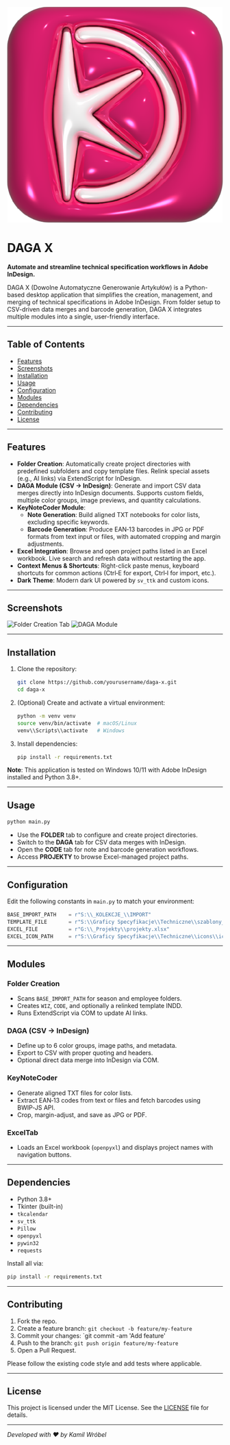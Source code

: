 ![DAGA X Logo](DAGAX.png)

# DAGA X

**Automate and streamline technical specification workflows in Adobe InDesign.**

DAGA X (Dowolne Automatyczne Generowanie Artykułów) is a Python-based desktop application that simplifies the creation, management, and merging of technical specifications in Adobe InDesign. From folder setup to CSV-driven data merges and barcode generation, DAGA X integrates multiple modules into a single, user-friendly interface.

---

## Table of Contents
- [Features](#features)
- [Screenshots](#screenshots)
- [Installation](#installation)
- [Usage](#usage)
- [Configuration](#configuration)
- [Modules](#modules)
- [Dependencies](#dependencies)
- [Contributing](#contributing)
- [License](#license)

---

## Features

- **Folder Creation**: Automatically create project directories with predefined subfolders and copy template files. Relink special assets (e.g., AI links) via ExtendScript for InDesign.
- **DAGA Module (CSV → InDesign)**: Generate and import CSV data merges directly into InDesign documents. Supports custom fields, multiple color groups, image previews, and quantity calculations.
- **KeyNoteCoder Module**:
  - **Note Generation**: Build aligned TXT notebooks for color lists, excluding specific keywords.
  - **Barcode Generation**: Produce EAN‑13 barcodes in JPG or PDF formats from text input or files, with automated cropping and margin adjustments.
- **Excel Integration**: Browse and open project paths listed in an Excel workbook. Live search and refresh data without restarting the app.
- **Context Menus & Shortcuts**: Right-click paste menus, keyboard shortcuts for common actions (Ctrl‑E for export, Ctrl‑I for import, etc.).
- **Dark Theme**: Modern dark UI powered by `sv_ttk` and custom icons.

---

## Screenshots

<img src="screenshots/folder_creation.png" alt="Folder Creation Tab" width="400" />
<img src="screenshots/daga_module.png" alt="DAGA Module" width="400" />

---

## Installation

1. Clone the repository:
   ```bash
   git clone https://github.com/yourusername/daga-x.git
   cd daga-x
   ```
2. (Optional) Create and activate a virtual environment:
   ```bash
   python -m venv venv
   source venv/bin/activate  # macOS/Linux
   venv\\Scripts\\activate   # Windows
   ```
3. Install dependencies:
   ```bash
   pip install -r requirements.txt
   ```

**Note**: This application is tested on Windows 10/11 with Adobe InDesign installed and Python 3.8+.

---

## Usage

```bash
python main.py
```

- Use the **FOLDER** tab to configure and create project directories.
- Switch to the **DAGA** tab for CSV data merges with InDesign.
- Open the **CODE** tab for note and barcode generation workflows.
- Access **PROJEKTY** to browse Excel-managed project paths.

---

## Configuration

Edit the following constants in `main.py` to match your environment:

```python
BASE_IMPORT_PATH    = r"S:\\_KOLEKCJE_\\IMPORT"
TEMPLATE_FILE       = r"S:\\Graficy Specyfikacje\\Techniczne\\szablony_specyfikacje różne\\SPECYFIKACJA_IMPORT.indd"
EXCEL_FILE          = r"G:\\_Projekty\\projekty.xlsx"
EXCEL_ICON_PATH     = r"S:\\Graficy Specyfikacje\\Techniczne\\icons\\icons8-excel-32.png"
```

---

## Modules

### Folder Creation
- Scans `BASE_IMPORT_PATH` for season and employee folders.
- Creates `WIZ`, `CODE`, and optionally a relinked template INDD.
- Runs ExtendScript via COM to update AI links.

### DAGA (CSV → InDesign)
- Define up to 6 color groups, image paths, and metadata.
- Export to CSV with proper quoting and headers.
- Optional direct data merge into InDesign via COM.

### KeyNoteCoder
- Generate aligned TXT files for color lists.
- Extract EAN‑13 codes from text or files and fetch barcodes using BWIP‑JS API.
- Crop, margin-adjust, and save as JPG or PDF.

### ExcelTab
- Loads an Excel workbook (`openpyxl`) and displays project names with navigation buttons.

---

## Dependencies

- Python 3.8+
- Tkinter (built-in)
- `tkcalendar`
- `sv_ttk`
- `Pillow`
- `openpyxl`
- `pywin32`
- `requests`

Install all via:
```bash
pip install -r requirements.txt
```

---

## Contributing

1. Fork the repo.
2. Create a feature branch: `git checkout -b feature/my-feature`
3. Commit your changes: `git commit -am 'Add feature'
4. Push to the branch: `git push origin feature/my-feature`
5. Open a Pull Request.

Please follow the existing code style and add tests where applicable.

---

## License

This project is licensed under the MIT License. See the [LICENSE](LICENSE) file for details.

---

*Developed with ❤️ by Kamil Wróbel*

